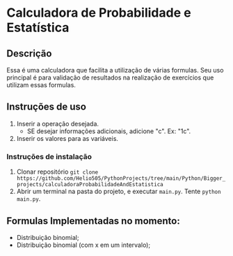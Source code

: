# Calculadora de Probabilidade e Estatística

## Descrição
Essa é uma calculadora que facilita a utilização de várias formulas. Seu uso principal é para validação de resultados na realização de exercícios que utilizam essas formulas.

## Instruções de uso
1. Inserir a operação desejada.
	- SE desejar informações adicionais, adicione "c". Ex: "1c".
2. Inserir os valores para as variáveis.

### Instruções de instalação
1. Clonar repositório `git clone https://github.com/Helio505/PythonProjects/tree/main/Python/Bigger_projects/calculadoraProbabilidadeAndEstatistica`
2. Abrir um terminal na pasta do projeto, e executar `main.py`. Tente `python main.py`.

## Formulas Implementadas no momento:
- Distribuição binomial;
- Distribuição binomial (com x em um intervalo);


